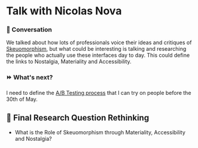 # Talk with Nicolas Nova

### 💬 Conversation
We talked about how lots of professionals voice their ideas and critiques of [Skeuomorphism](../../../B_METHOD/DICTIONARY/Skeuomorphism.md), but what could be interesting is talking and researching the people who actually use these interfaces day to day. This could define the links to Nostalgia, Materiality and Accessibility.

### ⏩ What's next?
I need to define the [A/B Testing process](../../../B_METHOD/PROCESS/2024-05-15/A-B_Testing.md) that I can try on people before the 30th of May.

## 🧪 Final Research Question Rethinking

- What is the Role of Skeuomorphism through Materiality, Accessibility and Nostalgia?
